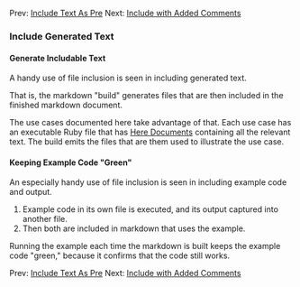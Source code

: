 Prev: [Include Text As Pre](include_files/include_text_as_pre/use_case.md)
Next: [Include with Added Comments](include_files/include_with_added_comments/use_case.md)

### Include Generated Text

#### Generate Includable Text

A handy use of file inclusion is seen in including generated text.

That is, the markdown "build" generates files that are then included in the finished markdown document.

The use cases documented here take advantage of that.  Each use case has an executable Ruby file that has [Here Documents](https://ruby-doc.org/core-2.2.0/doc/syntax/literals_rdoc.html#label-Here+Documents) containing all the relevant text.  The build emits the files that are them used to illustrate the use case.

#### Keeping Example Code "Green"

An especially handy use of file inclusion is seen in including example code and output.

1.  Example code in its own file is executed, and its output captured into another file.
2.  Then both are included in markdown that uses the example.

Running the example each time the markdown is built keeps the example code "green," because it confirms that the code still works.

Prev: [Include Text As Pre](include_files/include_text_as_pre/use_case.md)
Next: [Include with Added Comments](include_files/include_with_added_comments/use_case.md)
